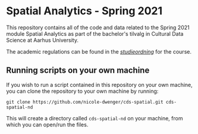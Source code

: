 # Spatial Analytics - Spring 2021

This repository contains all of the code and data related to the Spring 2021 module Spatial Analytics as part of the bachelor's tilvalg in Cultural Data Science at Aarhus University.

The academic regulations can be found in the [_studieordning_](https://eddiprod.au.dk/EDDI/webservices/DokOrdningService.cfc?method=visGodkendtOrdning&dokOrdningId=15952&sprog=en) for the course. 

## Running scripts on your own machine 

If you wish to run a script contained in this repository on your own machine, you can clone the repository to your own machine by running:

````
git clone https://github.com/nicole-dwenger/cds-spatial.git cds-spatial-nd
````

This will create a directory called `cds-spatial-nd` on your machine, from which you can open/run the files. 

